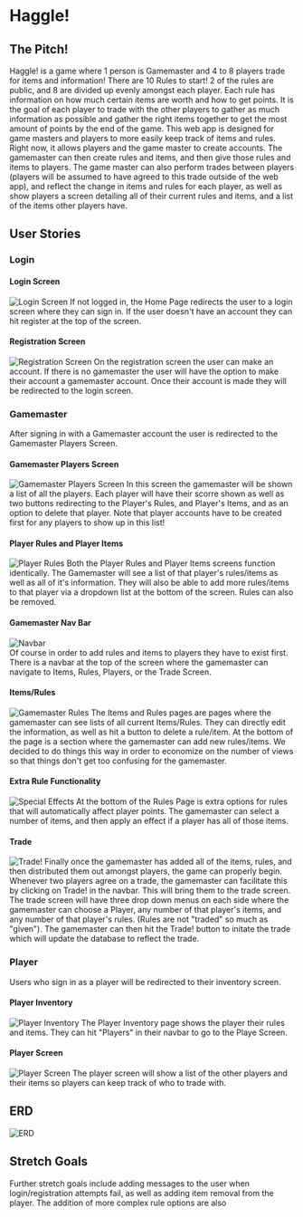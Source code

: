 # Haggle!
## The Pitch!
Haggle! is a game where 1 person is Gamemaster and 4 to 8 players trade for items and information! There are 10 Rules to start! 2 of the rules are public, and 8 are divided up evenly amongst each player. Each rule has information on how much certain items are worth and how to get points. It is the goal of each player to trade with the other players to gather as much information as possible and gather the right items together to get the most amount of points by the end of the game. This web app is designed for game masters and players to more easily keep track of items and rules. Right now, it allows players and the game master to create accounts. The gamemaster can then create rules and items, and then give those rules and items to players. The game master can also perform trades between players (players will be assumed to have agreed to this trade outside of the web app), and reflect the change in items and rules for each player, as well as show players a screen detailing all of their current rules and items, and a list of the items other players have. 
## User Stories
### Login
#### Login Screen
![Login Screen](haggle_screenshots/login.png)
If not logged in, the Home Page redirects the user to a login screen where they can sign in. If the user doesn't have an account they can hit register at the top of the screen.
#### Registration Screen
![Registration Screen](haggle_screenshots/register.png)
On the registration screen the user can make an account. If there is no gamemaster the user will have the option to make their account a gamemaster account. Once their account is made they will be redirected to the login screen.
### Gamemaster
After signing in with a Gamemaster account the user is redirected to the Gamemaster Players Screen.
#### Gamemaster Players Screen
![Gamemaster Players Screen](haggle_screenshots/gamemaster_players.PNG)
In this screen the gamemaster will be shown a list of all the players. Each player will have their scorre shown as well as two buttons redirecting to the Player's Rules, and Player's Items, and as an option to delete that player. Note that player accounts have to be created first for any players to show up in this list!
#### Player Rules and Player Items
![Player Rules](haggle_screenshots/player_rules.PNG)
Both the Player Rules and Player Items screens function identically. The Gamemaster will see a list of that player's rules/items as well as all of it's information. They will also be able to add more rules/items to that player via a dropdown list at the bottom of the screen. Rules can also be removed.
#### Gamemaster Nav Bar
![Navbar](haggle_screenshots/navbar.PNG)  
Of course in order to add rules and items to players they have to exist first. There is a navbar at the top of the screen where the gamemaster can navigate to Items, Rules, Players, or the Trade Screen.
#### Items/Rules
![Gamemaster Rules](haggle_screenshots/gamemaster_rules.PNG)
The Items and Rules pages are pages where the gamemaster can see lists of all current Items/Rules. They can directly edit the information, as well as hit a button to delete a rule/item. At the bottom of the page is a section where the gamemaster can add new rules/items. We decided to do things this way in order to economize on the number of views so that things don't get too confusing for the gamemaster.
#### Extra Rule Functionality
![Special Effects](haggle_screenshots/special_effects.PNG)
At the bottom of the Rules Page is extra options for rules that will automatically affect player points. The gamemaster can select a number of items, and then apply an effect if a player has all of those items.
#### Trade
![Trade!](haggle_screenshots/trade.png)
Finally once the gamemaster has added all of the items, rules, and then distributed them out amongst players, the game can properly begin. Whenever two players agree on a trade, the gamemaster can facilitate this by clicking on Trade! in the navbar. This will bring them to the trade screen. The trade screen will have three drop down menus on each side where the gamemaster can choose a Player, any number of that player's items, and any number of that player's rules. (Rules are not "traded" so much as "given"). The gamemaster can then hit the Trade! button to initate the trade which will update the database to reflect the trade.
### Player
Users who sign in as a player will be redirected to their inventory screen.
#### Player Inventory
![Player Inventory](haggle_screenshots/player_inventory.PNG)
The Player Inventory page shows the player their rules and items. They can hit "Players" in their navbar to go to the Playe Screen.
#### Player Screen
![Player Screen](haggle_screenshots/player_list.PNG)
The player screen will show a list of the other players and their items so players can keep track of who to trade with.
## ERD
![ERD](haggle_wireframes/ERD.png)
## Stretch Goals
Further stretch goals include adding messages to the user when login/registration attempts fail, as well as adding item removal from the player. The addition of more complex rule options are also 
